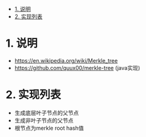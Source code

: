 <!-- TOC -->

- [1. 说明](#1-说明)
- [2. 实现列表](#2-实现列表)

<!-- /TOC -->



<a id="markdown-1-说明" name="1-说明"></a>
# 1. 说明

* https://en.wikipedia.org/wiki/Merkle_tree
* https://github.com/quux00/merkle-tree (java实现)

<a id="markdown-2-实现列表" name="2-实现列表"></a>
# 2. 实现列表

* 生成底层叶子节点的父节点
* 生成非叶子节点的父节点
* 根节点为merkle root hash值
